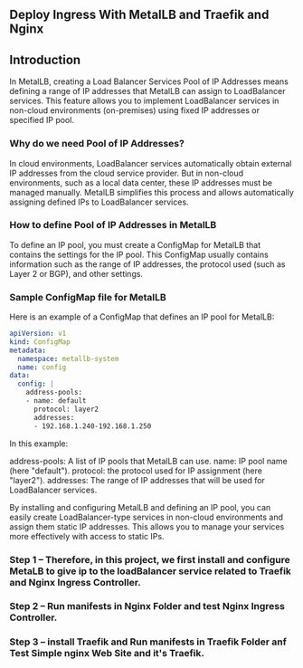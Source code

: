 ## Deploy Ingress With MetalLB and Traefik and Nginx
## Introduction

In MetalLB, creating a Load Balancer Services Pool of IP Addresses means defining a range of IP addresses that MetalLB can assign to LoadBalancer services. This feature allows you to implement LoadBalancer services in non-cloud environments (on-premises) using fixed IP addresses or specified IP pool.
### Why do we need Pool of IP Addresses?
In cloud environments, LoadBalancer services automatically obtain external IP addresses from the cloud service provider. But in non-cloud environments, such as a local data center, these IP addresses must be managed manually. MetalLB simplifies this process and allows automatically assigning defined IPs to LoadBalancer services.
### How to define Pool of IP Addresses in MetalLB
To define an IP pool, you must create a ConfigMap for MetalLB that contains the settings for the IP pool. This ConfigMap usually contains information such as the range of IP addresses, the protocol used (such as Layer 2 or BGP), and other settings.
### Sample ConfigMap file for MetalLB
Here is an example of a ConfigMap that defines an IP pool for MetalLB:

```yml
apiVersion: v1
kind: ConfigMap
metadata:
  namespace: metallb-system
  name: config
data:
  config: |
    address-pools:
    - name: default
      protocol: layer2
      addresses:
      - 192.168.1.240-192.168.1.250
```

In this example:

address-pools: A list of IP pools that MetalLB can use.
name: IP pool name (here "default").
protocol: the protocol used for IP assignment (here "layer2").
addresses: The range of IP addresses that will be used for LoadBalancer services.

By installing and configuring MetalLB and defining an IP pool, you can easily create LoadBalancer-type services in non-cloud environments and assign them static IP addresses. This allows you to manage your services more effectively with access to static IPs.

### **Step 1 –** Therefore, in this project, we first install and configure MetaLB to give ip to the loadBalancer service related to Traefik and Nginx Ingress Controller.

### **Step 2 –** Run manifests in Nginx Folder and test Nginx Ingress Controller.

### **Step 3 –** install Traefik and Run manifests in Traefik Folder anf Test Simple nginx Web Site and it's Traefik.

